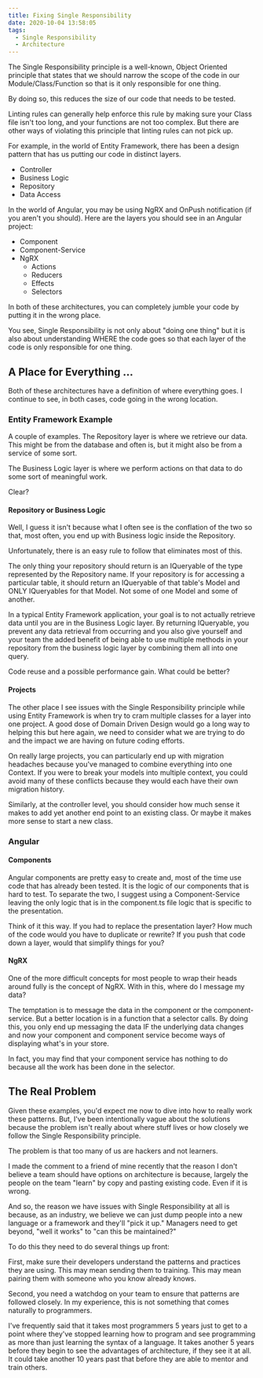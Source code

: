 ```yaml
---
title: Fixing Single Responsibility
date: 2020-10-04 13:58:05
tags:
  - Single Responsibility
  - Architecture
---
```


The Single Responsibility principle is a well-known, Object Oriented principle that states that we should narrow the scope of the code in our Module/Class/Function so that is it only responsible for one thing.

By doing so, this reduces the size of our code that needs to be tested.

Linting rules can generally help enforce this rule by making sure your Class file isn't too long, and your functions are not too complex. But there are other ways of violating this principle that linting rules can not pick up.

<!-- more -->

For example, in the world of Entity Framework, there has been a design pattern that has us putting our code in distinct layers.

- Controller
- Business Logic
- Repository
- Data Access

In the world of Angular, you may be using NgRX and OnPush notification (if you aren't you should). Here are the layers you should see in an Angular project:

- Component
- Component-Service
- NgRX
  - Actions
  - Reducers
  - Effects
  - Selectors

In both of these architectures, you can completely jumble your code by putting it in the wrong place.

You see, Single Responsibility is not only about "doing one thing" but it is also about understanding WHERE the code goes so that each layer of the code is only responsible for one thing.

## A Place for Everything ...

Both of these architectures have a definition of where everything goes. I continue to see, in both cases, code going in the wrong location.

### Entity Framework Example

A couple of examples.  The Repository layer is where we retrieve our data. This might be from the database and often is, but it might also be from a service of some sort.

The Business Logic layer is where we perform actions on that data to do some sort of meaningful work.

Clear?

#### Repository or Business Logic

Well, I guess it isn't because what I often see is the conflation of the two so that, most often, you end up with Business logic inside the Repository.

Unfortunately, there is an easy rule to follow that eliminates most of this.

The only thing your repository should return is an IQueryable of the type represented by the Repository name.  If your repository is for accessing a particular table, it should return an IQueryable of that table's Model and ONLY IQueryables for that Model.  Not some of one Model and some of another.

In a typical Entity Framework application, your goal is to not actually retrieve data until you are in the Business Logic layer.  By returning IQueryable, you prevent any data retrieval from occurring and you also give yourself and your team the added benefit of being able to use multiple methods in your repository from the business logic layer by combining them all into one query.

Code reuse and a possible performance gain.  What could be better?

#### Projects

The other place I see issues with the Single Responsibility principle while using Entity Framework is when try to cram multiple classes for a layer into one project.  A good dose of Domain Driven Design would go a long way to helping this but here again, we need to consider what we are trying to do and the impact we are having on future coding efforts.

On really large projects, you can particularly end up with migration headaches because you've managed to combine everything into one Context.  If you were to break your models into multiple context, you could avoid many of these conflicts because they would each have their own migration history.

Similarly, at the controller level, you should consider how much sense it makes to add yet another end point to an existing class.  Or maybe it makes more sense to start a new class.

### Angular

#### Components

Angular components are pretty easy to create and, most of the time use code that has already been tested.  It is the logic of our components that is hard to test.  To separate the two, I suggest using a Component-Service leaving the only logic that is in the component.ts file logic that is specific to the presentation.

Think of it this way.  If you had to replace the presentation layer?  How much of the code would you have to duplicate or rewrite?  If you push that code down a layer, would that simplify things for you?

#### NgRX

One of the more difficult concepts for most people to wrap their heads around fully is the concept of NgRX.  With in this, where do I message my data?

The temptation is to message the data in the component or the component-service.  But a better location is in a function that a selector calls.  By doing this, you only end up messaging the data IF the underlying data changes and now your component and component service become ways of displaying what's in your store.

In fact, you may find that your component service has nothing to do because all the work has been done in the selector.

## The Real Problem

Given these examples, you'd expect me now to dive into how to really work these patterns.  But, I've been intentionally vague about the solutions because the problem isn't really about where stuff lives or how closely we follow the Single Responsibility principle.

The problem is that too many of us are hackers and not learners.

I made the comment to a friend of mine recently that the reason I don't believe a team should have options on architecture is because, largely the people on the team "learn" by copy and pasting existing code. Even if it is wrong.

And so, the reason we have issues with Single Responsibility at all is because, as an industry, we believe we can just dump people into a new language or a framework and they'll "pick it up."  Managers need to get beyond, "well it works" to "can this be maintained?"

To do this they need to do several things up front:

First, make sure their developers understand the patterns and practices they are using. This may mean sending them to training. This may mean pairing them with someone who you know already knows.

Second, you need a watchdog on your team to ensure that patterns are followed closely. In my experience, this is not something that comes naturally to programmers.

I've frequently said that it takes most programmers 5 years just to get to a point where they've stopped learning how to program and see programming as more than just learning the syntax of a language.  It takes another 5 years before they begin to see the advantages of architecture, if they see it at all. It could take another 10 years past that before they are able to mentor and train others.
